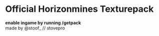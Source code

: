 # Official Horizonmines Texturepack
**enable ingame by running /getpack**  
made by @stoof_ // stovepro

